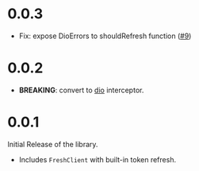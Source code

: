 # 0.0.3

- Fix: expose DioErrors to shouldRefresh function ([#9](https://github.com/felangel/fresh/issues/9))

# 0.0.2

- **BREAKING**: convert to [dio](https://pub.dev/packages/dio) interceptor.

# 0.0.1

Initial Release of the library.

- Includes `FreshClient` with built-in token refresh.
